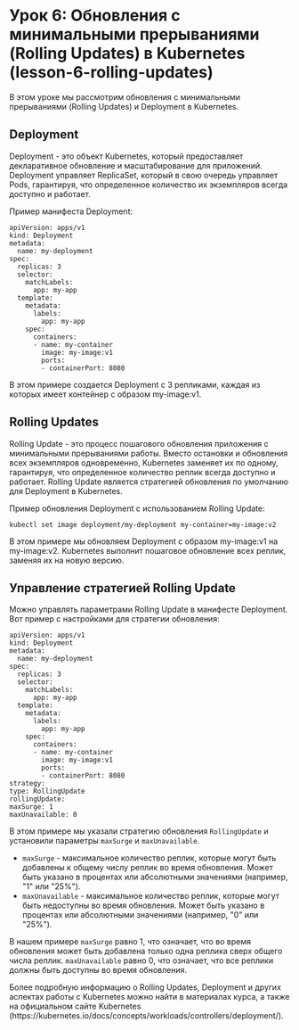 <!DOCTYPE html>
<html lang="ru">
<head>
<meta charset="UTF-8">
<title>Урок 6: Обновления с минимальными прерываниями (Rolling Updates) в Kubernetes</title>
</head>
<body>
<h1>Урок 6: Обновления с минимальными прерываниями (Rolling Updates) в Kubernetes (lesson-6-rolling-updates)</h1>
<p>В этом уроке мы рассмотрим обновления с минимальными прерываниями (Rolling Updates) и Deployment в Kubernetes.</p>
<h2>Deployment</h2>
<p>Deployment - это объект Kubernetes, который предоставляет декларативное обновление и масштабирование для приложений. Deployment управляет ReplicaSet, который в свою очередь управляет Pods, гарантируя, что определенное количество их экземпляров всегда доступно и работает.</p>
<p>Пример манифеста Deployment:</p>
<pre><code>apiVersion: apps/v1
kind: Deployment
metadata:
  name: my-deployment
spec:
  replicas: 3
  selector:
    matchLabels:
      app: my-app
  template:
    metadata:
      labels:
        app: my-app
    spec:
      containers:
      - name: my-container
        image: my-image:v1
        ports:
        - containerPort: 8080</code></pre>
<p>В этом примере создается Deployment с 3 репликами, каждая из которых имеет контейнер с образом my-image:v1.</p>
<h2>Rolling Updates</h2>
<p>Rolling Update - это процесс пошагового обновления приложения с минимальными прерываниями работы. Вместо остановки и обновления всех экземпляров одновременно, Kubernetes заменяет их по одному, гарантируя, что определенное количество реплик всегда доступно и работает. Rolling Update является стратегией обновления по умолчанию для Deployment в Kubernetes.</p>
<p>Пример обновления Deployment с использованием Rolling Update:</p>
<pre><code>kubectl set image deployment/my-deployment my-container=my-image:v2</code></pre>
<p>В этом примере мы обновляем Deployment с образом my-image:v1 на my-image:v2. Kubernetes выполнит пошаговое обновление всех реплик, заменяя их на новую версию.</p>
<h2>Управление стратегией Rolling Update</h2>
<p>Можно управлять параметрами Rolling Update в манифесте Deployment. Вот пример с настройками для стратегии обновления:</p>
<pre><code>apiVersion: apps/v1
kind: Deployment
metadata:
  name: my-deployment
spec:
  replicas: 3
  selector:
    matchLabels:
      app: my-app
  template:
    metadata:
      labels:
        app: my-app
    spec:
      containers:
      - name: my-container
        image: my-image:v1
        ports:
        - containerPort: 8080
strategy:
type: RollingUpdate
rollingUpdate:
maxSurge: 1
maxUnavailable: 0
</code></pre>

<p>В этом примере мы указали стратегию обновления <code>RollingUpdate</code> и установили параметры <code>maxSurge</code> и <code>maxUnavailable</code>.</p>
<ul>
  <li><code>maxSurge</code> - максимальное количество реплик, которые могут быть добавлены к общему числу реплик во время обновления. Может быть указано в процентах или абсолютными значениями (например, "1" или "25%").</li>
  <li><code>maxUnavailable</code> - максимальное количество реплик, которые могут быть недоступны во время обновления. Может быть указано в процентах или абсолютными значениями (например, "0" или "25%").</li>
</ul>
<p>В нашем примере <code>maxSurge</code> равно 1, что означает, что во время обновления может быть добавлена только одна реплика сверх общего числа реплик. <code>maxUnavailable</code> равно 0, что означает, что все реплики должны быть доступны во время обновления.</p>
<p>Более подробную информацию о Rolling Updates, Deployment и других аспектах работы с Kubernetes можно найти в материалах курса, а также на официальном сайте Kubernetes (https://kubernetes.io/docs/concepts/workloads/controllers/deployment/).</p>
</body>
</html>
